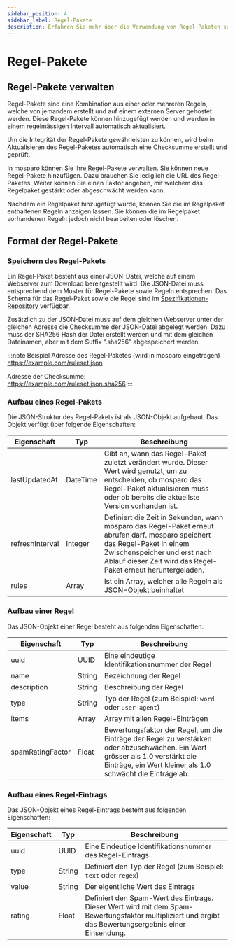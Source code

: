 ```yaml
---
sidebar_position: 4
sidebar_label: Regel-Pakete
description: Erfahren Sie mehr über die Verwendung von Regel-Paketen sowie den Aufbau eines Regel-Paketes.
---
```


# Regel-Pakete

## Regel-Pakete verwalten

Regel-Pakete sind eine Kombination aus einer oder mehreren Regeln, welche von jemandem erstellt und auf einem externen Server gehostet werden. Diese Regel-Pakete können hinzugefügt werden und werden in einem regelmässigen Intervall automatisch aktualisiert.

Um die Integrität der Regel-Pakete gewährleisten zu können, wird beim Aktualisieren des Regel-Paketes automatisch eine Checksumme erstellt und geprüft.

In mosparo können Sie Ihre Regel-Pakete verwalten. Sie können neue Regel-Pakete hinzufügen. Dazu brauchen Sie lediglich die URL des Regel-Paketes. Weiter können Sie einen Faktor angeben, mit welchem das Regelpaket gestärkt oder abgeschwächt werden kann.

Nachdem ein Regelpaket hinzugefügt wurde, können Sie die im Regelpaket enthaltenen Regeln anzeigen lassen. Sie können die im Regelpaket vorhandenen Regeln jedoch nicht bearbeiten oder löschen.

## Format der Regel-Pakete

### Speichern des Regel-Pakets

Ein Regel-Paket besteht aus einer JSON-Datei, welche auf einem Webserver zum Download bereitgestellt wird. Die JSON-Datei muss entsprechend dem Muster für Regel-Pakete sowie Regeln entsprechen. Das Schema für das Regel-Paket sowie die Regel sind im [Spezifikationen-Repository](https://github.com/mosparo/specifications) verfügbar.

Zusätzlich zu der JSON-Datei muss auf dem gleichen Webserver unter der gleichen Adresse die Checksumme der JSON-Datei abgelegt werden. Dazu muss der SHA256 Hash der Datei erstellt werden und mit dem gleichen Dateinamen, aber mit dem Suffix “.sha256” abgespeichert werden.

:::note Beispiel
Adresse des Regel-Paketes (wird in mosparo eingetragen)<br />
https://example.com/ruleset.json

Adresse der Checksumme:<br />
https://example.com/ruleset.json.sha256
:::

### Aufbau eines Regel-Pakets

Die JSON-Struktur des Regel-Pakets ist als JSON-Objekt aufgebaut. Das Objekt verfügt über folgende Eigenschaften:

| Eigenschaft     | Typ      | Beschreibung                                                                                                                                                                                                                |
|-----------------|----------|-----------------------------------------------------------------------------------------------------------------------------------------------------------------------------------------------------------------------------|
| lastUpdatedAt   | DateTime | Gibt an, wann das Regel-Paket zuletzt verändert wurde. Dieser Wert wird genutzt, um zu entscheiden, ob mosparo das Regel-Paket aktualisieren muss oder ob bereits die aktuellste Version vorhanden ist.                     |
| refreshInterval | Integer  | Definiert die Zeit in Sekunden, wann mosparo das Regel-Paket erneut abrufen darf. mosparo speichert das Regel-Paket in einem Zwischenspeicher und erst nach Ablauf dieser Zeit wird das Regel-Paket erneut heruntergeladen. |
| rules           | Array    | Ist ein Array, welcher alle Regeln als JSON-Objekt beinhaltet                                                                                                                                                               |

### Aufbau einer Regel

Das JSON-Objekt einer Regel besteht aus folgenden Eigenschaften:

| Eigenschaft      | Typ    | Beschreibung                                                                                                                                                                                 |
|------------------|--------|----------------------------------------------------------------------------------------------------------------------------------------------------------------------------------------------|
| uuid             | UUID   | Eine eindeutige Identifikationsnummer der Regel                                                                                                                                              |
| name             | String | Bezeichnung der Regel                                                                                                                                                                        |
| description      | String | Beschreibung der Regel                                                                                                                                                                       |
| type             | String | Typ der Regel (zum Beispiel: `word` oder `user-agent`)                                                                                                                                       |
| items            | Array  | Array mit allen Regel-Einträgen                                                                                                                                                              |
| spamRatingFactor | Float  | Bewertungsfaktor der Regel, um die Einträge der Regel zu verstärken oder abzuschwächen. Ein Wert grösser als 1.0 verstärkt die Einträge, ein Wert kleiner als 1.0 schwächt die Einträge ab.  |

### Aufbau eines Regel-Eintrags

Das JSON-Objekt eines Regel-Eintrags besteht aus folgenden Eigenschaften:

| Eigenschaft | Typ    | Beschreibung                                                                                                                                            |
|-------------|--------|---------------------------------------------------------------------------------------------------------------------------------------------------------|
| uuid        | UUID   | Eine Eindeutige Identifikationsnummer des Regel-Eintrags                                                                                                |
| type        | String | Definiert den Typ der Regel (zum Beispiel: `text` oder `regex`)                                                                                         | 
| value       | String | Der eigentliche Wert des Eintrags                                                                                                                       |
| rating      | Float  | Definiert den Spam-Wert des Eintrags. Dieser Wert wird mit dem Spam-Bewertungsfaktor multipliziert und ergibt das Bewertungsergebnis einer Einsendung.  |

